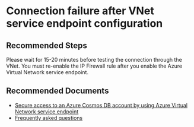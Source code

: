 <properties
	pageTitle="Cosmos security and VNet service endpoint"
	description="Troubleshoot CosmosDB security and VNet service endpoint related issues"
	service="microsoft.documentdb"
	resource="databaseAccounts"
	authors="balaksms"
	ms.author="balaks"
	selfHelpType="resource"
	supportTopicIds="32636764"
	resourceTags=""
	productPesIds="15585"
    cloudEnvironments="public,fairfax,blackforest,mooncake"
	articleId="cosmosdb-admin-securityvnetendpoint"
	displayOrder="24"
	category="Administration"
/>

# Connection failure after VNet service endpoint configuration

## **Recommended Steps**

Please wait for 15-20 minutes before testing the connection through the VNet. You must re-enable the IP Firewall rule after you enable the Azure Virtual Network service endpoint.

## **Recommended Documents**
* [Secure access to an Azure Cosmos DB account by using Azure Virtual Network service endpoint](https://docs.microsoft.com/azure/cosmos-db/vnet-service-endpoint)
* [Frequently asked questions](https://docs.microsoft.com/azure/cosmos-db/vnet-service-endpoint#frequently-asked-questions)
